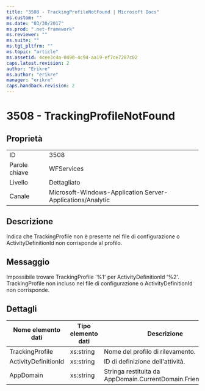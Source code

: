 ```yaml
---
title: "3508 - TrackingProfileNotFound | Microsoft Docs"
ms.custom: ""
ms.date: "03/30/2017"
ms.prod: ".net-framework"
ms.reviewer: ""
ms.suite: ""
ms.tgt_pltfrm: ""
ms.topic: "article"
ms.assetid: 4cee3c4a-0490-4c94-aa19-ef7ce7287c02
caps.latest.revision: 2
author: "Erikre"
ms.author: "erikre"
manager: "erikre"
caps.handback.revision: 2
---
```

# 3508 - TrackingProfileNotFound
## Proprietà  
  
|||  
|-|-|  
|ID|3508|  
|Parole chiave|WFServices|  
|Livello|Dettagliato|  
|Canale|Microsoft\-Windows\-Application Server\-Applications\/Analytic|  
  
## Descrizione  
 Indica che TrackingProfile non è presente nel file di configurazione o ActivityDefinitionId non corrisponde al profilo.  
  
## Messaggio  
 Impossibile trovare TrackingProfile '%1' per ActivityDefinitionId '%2'.  TrackingProfile non incluso nel file di configurazione o ActivityDefinitionId non corrisponde.  
  
## Dettagli  
  
|Nome elemento dati|Tipo elemento dati|Descrizione|  
|------------------------|------------------------|-----------------|  
|TrackingProfile|xs:string|Nome del profilo di rilevamento.|  
|ActivityDefinitionId|xs:string|ID di definizione dell'attività.|  
|AppDomain|xs:string|Stringa restituita da AppDomain.CurrentDomain.FriendlyName.|